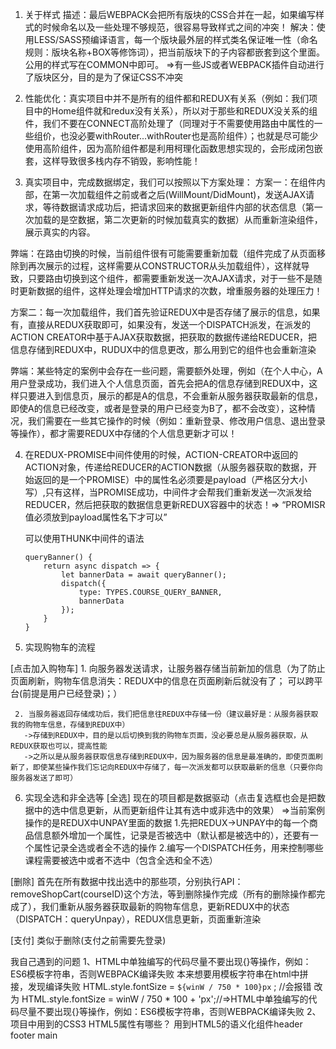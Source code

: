 1. 关于样式
  描述：最后WEBPACK会把所有版块的CSS合并在一起，如果编写样式的时候命名以及一些处理不够规范，很容易导致样式之间的冲突！
  解决：使用LESS/SASS预编译语言，每一个版块最外层的样式类名保证唯一性（命名规则：版块名称+BOX等修饰词），把当前版块下的子内容都嵌套到这个里面。公用的样式写在COMMON中即可。
  =>有一些JS或者WEBPACK插件自动进行了版块区分，目的是为了保证CSS不冲突

2. 性能优化：真实项目中并不是所有的组件都和REDUX有关系（例如：我们项目中的Home组件就和redux没有关系），所以对于那些和REDUX没关系的组件，我们不要在CONNECT高阶处理了（同理对于不需要使用路由中属性的一些组价，也没必要withRouter...withRouter也是高阶组件）；也就是尽可能少使用高阶组件，因为高阶组件都是利用柯理化函数思想实现的，会形成闭包嵌套，这样导致很多栈内存不销毁，影响性能！


3. 真实项目中，完成数据绑定，我们可以按照以下方案处理：
  方案一：在组件内部，在第一次加载组件之前或者之后(WillMount/DidMount)，发送AJAX请求，等待数据请求成功后，把请求回来的数据更新组件内部的状态信息（第一次加载的是空数据，第二次更新的时候加载真实的数据）从而重新渲染组件，展示真实的内容。

  弊端：在路由切换的时候，当前组件很有可能需要重新加载（组件完成了从页面移除到再次展示的过程，这样需要从CONSTRUCTOR从头加载组件），这样就导致，只要路由切换到这个组件，都需要重新发送一次AJAX请求，对于一些不是随时更新数据的组件，这样处理会增加HTTP请求的次数，增重服务器的处理压力！

  方案二：每一次加载组件，我们首先验证REDUX中是否存储了展示的信息，如果有，直接从REDUX获取即可，如果没有，发送一个DISPATCH派发，在派发的ACTION CREATOR中基于AJAX获取数据，把获取的数据传递给REDUCER，把信息存储到REDUX中，RUDUX中的信息更改，那么用到它的组件也会重新渲染

  弊端：某些特定的案例中会存在一些问题，需要额外处理，例如（在个人中心，A用户登录成功，我们进入个人信息页面，首先会把A的信息存储到REDUX中，这样只要进入到信息页，展示的都是A的信息，不会重新从服务器获取最新的信息，即使A的信息已经改变，或者是登录的用户已经变为B了，都不会改变），这种情况，我们需要在一些其它操作的时候（例如：重新登录、修改用户信息、退出登录等操作），都才需要REDUX中存储的个人信息更新才可以！


4. 在REDUX-PROMISE中间件使用的时候，ACTION-CREATOR中返回的ACTION对象，传递给REDUCER的ACTION数据（从服务器获取的数据，开始返回的是一个PROMISE）中的属性名必须要是payload（严格区分大小写）,只有这样，当PROMISE成功，中间件才会帮我们重新发送一次派发给REDUCER，然后把获取的数据信息更新REDUX容器中的状态！=> “PROMISR值必须放到payload属性名下才可以”

   可以使用THUNK中间件的语法
   ```
   queryBanner() {
       return async dispatch => {
           let bannerData = await queryBanner();
           dispatch({
               type: TYPES.COURSE_QUERY_BANNER,
               bannerData
           });
       }
   }
   ```

5. 实现购物车的流程

  [点击加入购物车]
     1. 向服务器发送请求，让服务器存储当前新加的信息（为了防止页面刷新，购物车信息消失：REDUX中的信息在页面刷新后就没有了； 可以跨平台(前提是用户已经登录)；）

     2. 当服务器返回存储成功后，我们把信息往REDUX中存储一份（建议最好是：从服务器获取我的购物车信息，存储到REDUX中）
       ->存储到REDUX中，目的是以后切换到我的购物车页面，没必要总是从服务器获取，从REDUX获取也可以，提高性能
       ->之所以是从服务器获取信息存储到REDUX中，因为服务器的信息是最准确的，即使页面刷新了，即使某些操作我们忘记向REDUX中存储了，每一次派发都可以获取最新的信息（只要你向服务器发送了即可）

6. 实现全选和非全选等
  [全选]
    现在的项目都是数据驱动（点击复选框也会是把数据中的选中信息更新，从而更新组件让其有选中或非选中的效果） =>当前案例操作的是REDUX中UNPAY里面的数据
    1.先把REDUX->UNPAY中的每一个商品信息额外增加一个属性，记录是否被选中（默认都是被选中的），还要有一个属性记录全选或者全不选的操作
    2.编写一个DISPATCH任务，用来控制哪些课程需要被选中或者不选中（包含全选和全不选）

  [删除]
    首先在所有数据中找出选中的那些项，分别执行API：removeShopCart(courseID)这个方法，等到删除操作完成（所有的删除操作都完成了），我们重新从服务器获取最新的购物车信息，更新REDUX中的状态（DISPATCH：queryUnpay），REDUX信息更新，页面重新渲染

  [支付]
    类似于删除(支付之前需要先登录)

我自己遇到的问题
1、HTML中单独编写的代码尽量不要出现{}等操作，例如：ES6模板字符串，否则WEBPACK编译失败
本来想要用模板字符串在html中拼接，发现编译失败
HTML.style.fontSize = `${winW / 750 * 100}px` ; //会报错
改为
HTML.style.fontSize = winW / 750 * 100 + 'px';//=>HTML中单独编写的代码尽量不要出现{}等操作，例如：ES6模板字符串，否则WEBPACK编译失败
2、项目中用到的CSS3 HTML5属性有哪些？ 用到HTML5的语义化组件header footer main












